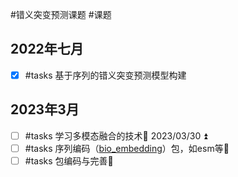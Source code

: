 #错义突变预测课题 #课题


## 2022年七月

- [x] #tasks 基于序列的错义突变预测模型构建

## 2023年3月

- [ ] #tasks  学习多模态融合的技术📅 2023/03/30 ⏫ 
- [ ] #tasks 序列编码（[bio_embedding](https://github.com/sacdallago/bio_embeddings)）包，如esm等🔼 
- [ ] #tasks 包编码与完善🔼 
